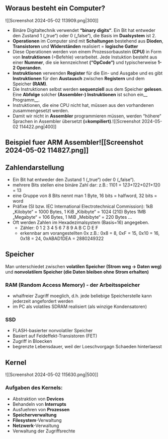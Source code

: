 ## Woraus besteht ein Computer?
![[Screenshot 2024-05-02 113909.png|300]]

* Binäre Digitaltechnik verwendet __“binary digits“__. Ein Bit hat entweder den Zustand 1 („true“) oder 0 („false“), die Basis im __Dualsystem__ ist 2. 
* __Operationen__ im Computer sind mit __Schaltungen__ bestehend aus __Dioden__, __Transistoren__ und __Widerständen__ realisiert = __logische Gatter__  
* Diese Operationen werden von einem Prozessorbaustein __(CPU)__ in Form von __Instruktionen__ (=Befehle) verarbeitet. Jede Instuktion besteht aus einer __Nummer__, die sie kennzeichnet __(“OpCode“)__ und typischerweise __1-2 Operanden__.
* __Instruktionen__ verwenden __Register__ für die Ein- und Ausgabe und es gibt __Instruktionen__ für den __Austausch__ zwischen __Registern__ und dem Speicher __(RAM)__. 
* Die Instruktionen selbst werden __sequenziell__ aus dem Speicher __gelesen__. Eine __Abfolge__ solcher __(Assembler-) Instruktionen__ ist schon ein__ Programm__. 
* Instruktionen, die eine CPU nicht hat, müssen aus den vorhandenen zusammengesetzt werden. 
* Damit wir nicht in __Assembler__ programmieren müssen, werden “höhere“ Sprachen in Assembler übersetzt __(=kompiliert)__.![[Screenshot 2024-05-02 114422.png|400]]
## Beispiel fuer ARM Assembler![[Screenshot 2024-05-02 114827.png]]
## Zahlendarstellung
* Ein Bit hat entweder den Zustand 1 („true“) oder 0 („false“). 
* mehrere Bits stellen eine binäre Zahl dar: z.B.: 1101 = 1*23+1*22+0*21+1*20 = 13 
* eine Gruppe von 8 Bits nennt man 1 Byte, 16 bits = halfword, 32 bits = word 
* Präfixe (SI bzw. IEC International Electrotechnical Commission): 1kB „Kilobyte“ = 1000 Bytes, 1 KiB „Kibibyte“ = 1024 (210) Bytes 1MB „Megabyte“ = 106 Bytes, 1 MiB „Mebibyte“ = 220 Bytes …
* Oft werden Zahlen im Hexadezimalsystem (Basis=16) angegeben. 
	* Zähler: 0 1 2 3 4 5 6 7 8 9 A B C D E F 
	* erkennbar am vorangestellten 0x z.B.: 0x8 = 8, 0xF = 15, 0x10 = 16, 0x18 = 24, 0xABAD1DEA = 2880249322

## Speicher
Man unterschiedet zwischen __volatilen Speicher__ __(Strom weg -> Daten weg)__ und __nonvolatilem Speicher (die Daten bleiben ohne Strom erhalten)__
### RAM (Random Access Memory) - der Arbeitsspeicher
* whalfreier Zugriff moeglich, d.h. jede beliebige Speicherstelle kann jederzeit angefordert werden
* im PC als volatiles SDRAM realisiert (als winzige Kondensatoren)
### SSD
* FLASH-basierter nonvolatiler Speicher
* Basiert auf Feldeffekt-Transistoren (FET)
* Zugriff in Bloecken
* begrenzte Lebensdauer, weil der Loeschvorgagn Schaeden hinterlaesst

## Kernel
![[Screenshot 2024-05-02 115630.png|500]]
### Aufgaben des Kernels:
* Abstraktion von __Devices__
* Behandeln von __Interrupts__
* Ausfuehren von __Prozessen__
* __Speicherverwaltung__
* __Filesystem__-Verwaltung
* __Netzwerk__-Verwaltung
* Verwaltung der Zugriffsrechte
